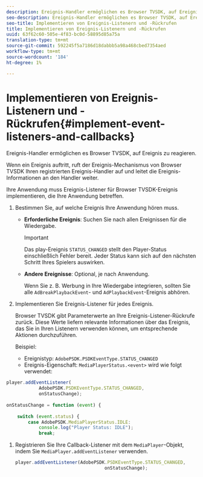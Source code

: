 ```yaml
---
description: Ereignis-Handler ermöglichen es Browser TVSDK, auf Ereignis zu reagieren.
seo-description: Ereignis-Handler ermöglichen es Browser TVSDK, auf Ereignis zu reagieren.
seo-title: Implementieren von Ereignis-Listenern und -Rückrufen
title: Implementieren von Ereignis-Listenern und -Rückrufen
uuid: 63f62c60-505e-4f83-bc0d-58895d85a75a
translation-type: tm+mt
source-git-commit: 592245f5a7186d18dabbb5a98a468cbed7354aed
workflow-type: tm+mt
source-wordcount: '184'
ht-degree: 1%

---
```



# Implementieren von Ereignis-Listenern und -Rückrufen{#implement-event-listeners-and-callbacks}

Ereignis-Handler ermöglichen es Browser TVSDK, auf Ereignis zu reagieren.

Wenn ein Ereignis auftritt, ruft der Ereignis-Mechanismus von Browser TVSDK Ihren registrierten Ereignis-Handler auf und leitet die Ereignis-Informationen an den Handler weiter.

Ihre Anwendung muss Ereignis-Listener für Browser TVSDK-Ereignis implementieren, die Ihre Anwendung betreffen.

1. Bestimmen Sie, auf welche Ereignis Ihre Anwendung hören muss.

   * **Erforderliche Ereignis**: Suchen Sie nach allen Ereignissen für die Wiedergabe.

      >[!IMPORTANT]
      >
      >Das play-Ereignis `STATUS_CHANGED` stellt den Player-Status einschließlich Fehler bereit. Jeder Status kann sich auf den nächsten Schritt Ihres Spielers auswirken.

   * **Andere Ereignisse**: Optional, je nach Anwendung.

      Wenn Sie z. B. Werbung in Ihre Wiedergabe integrieren, sollten Sie alle `AdBreakPlaybackEvent`- und `AdPlaybackEvent`-Ereignis abhören.

1. Implementieren Sie Ereignis-Listener für jedes Ereignis.

   Browser TVSDK gibt Parameterwerte an Ihre Ereignis-Listener-Rückrufe zurück. Diese Werte liefern relevante Informationen über das Ereignis, das Sie in Ihren Listenern verwenden können, um entsprechende Aktionen durchzuführen.

   Beispiel:

   * Ereignistyp: `AdobePSDK.PSDKEventType.STATUS_CHANGED`
   * Ereignis-Eigenschaft: `MediaPlayerStatus.<event>` wird wie folgt verwendet:

```js
player.addEventListener( 
            AdobePSDK.PSDKEventType.STATUS_CHANGED,  
            onStatusChange); 
 
onStatusChange = function (event) { 
 
    switch (event.status) { 
        case AdobePSDK.MediaPlayerStatus.IDLE: 
            console.log("Player Status: IDLE"); 
            break;
```

1. Registrieren Sie Ihre Callback-Listener mit dem `MediaPlayer`-Objekt, indem Sie `MediaPlayer.addEventListener` verwenden.

   ```js
   player.addEventListener(AdobePSDK.PSDKEventType.STATUS_CHANGED,  
                                    onStatusChange);
   ```
